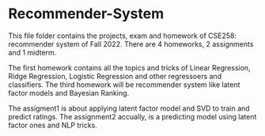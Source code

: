 # Recommender-System
This file folder contains the projects, exam and homework of CSE258: recommender system of Fall 2022. There are 4 homeworks, 2 assignments and 1 midterm.

The first homework contains all the topics and tricks of Linear Regression, Ridge Regression, Logistic Regression and other regressoers and classifiers. The third homework will be recommender system like latent factor models and Bayesian Ranking.

The assigment1 is about applying latent factor model and SVD to train and predict ratings. The assignment2 accually, is a predicting model using latent factor ones and NLP tricks.
